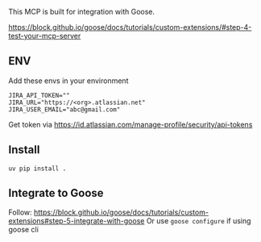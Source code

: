 This MCP is built for integration with Goose.

https://block.github.io/goose/docs/tutorials/custom-extensions/#step-4-test-your-mcp-server

## ENV
Add these envs in your environment

```
JIRA_API_TOKEN=""
JIRA_URL="https://<org>.atlassian.net"
JIRA_USER_EMAIL="abc@gmail.com"
```

Get token via https://id.atlassian.com/manage-profile/security/api-tokens

## Install

`uv pip install .`

## Integrate to Goose

Follow: https://block.github.io/goose/docs/tutorials/custom-extensions#step-5-integrate-with-goose
Or use `goose configure` if using goose cli
